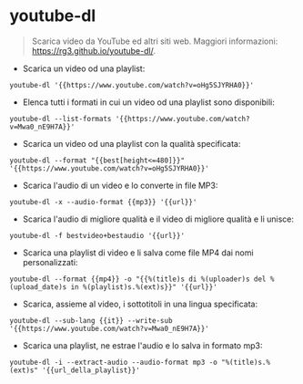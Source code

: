 # youtube-dl

> Scarica video da YouTube ed altri siti web.
> Maggiori informazioni: <https://rg3.github.io/youtube-dl/>.

- Scarica un video od una playlist:

`youtube-dl '{{https://www.youtube.com/watch?v=oHg5SJYRHA0}}'`

- Elenca tutti i formati in cui un video od una playlist sono disponibili:

`youtube-dl --list-formats '{{https://www.youtube.com/watch?v=Mwa0_nE9H7A}}'`

- Scarica un video od una playlist con la qualità specificata:

`youtube-dl --format "{{best[height<=480]}}" '{{https://www.youtube.com/watch?v=oHg5SJYRHA0}}'`

- Scarica l'audio di un video e lo converte in file MP3:

`youtube-dl -x --audio-format {{mp3}} '{{url}}'`

- Scarica l'audio di migliore qualità e il video di migliore qualità e li unisce:

`youtube-dl -f bestvideo+bestaudio '{{url}}'`

- Scarica una playlist di video e li salva come file MP4 dai nomi personalizzati:

`youtube-dl --format {{mp4}} -o "{{%(title)s di %(uploader)s del %(upload_date)s in %(playlist)s.%(ext)s}}" '{{url}}'`

- Scarica, assieme al video, i sottotitoli in una lingua specificata:

`youtube-dl --sub-lang {{it}} --write-sub '{{https://www.youtube.com/watch?v=Mwa0_nE9H7A}}'`

- Scarica una playlist, ne estrae l'audio e lo salva in formato mp3:

`youtube-dl -i --extract-audio --audio-format mp3 -o "%(title)s.%(ext)s" '{{url_della_playlist}}'`
